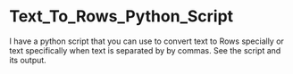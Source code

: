 # Text_To_Rows_Python_Script
I have a python script that you can use to convert text to Rows specially or text specifically when text is separated by by commas. See the script and its output.

